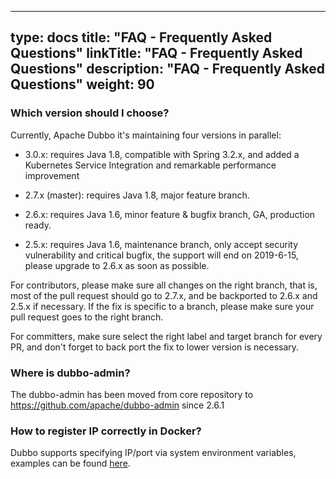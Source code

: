 
---
type: docs
title: "FAQ - Frequently Asked Questions"
linkTitle: "FAQ - Frequently Asked Questions"
description: "FAQ - Frequently Asked Questions"
weight: 90
---
### Which version should I choose?

Currently, Apache Dubbo it's maintaining four versions in parallel:

- 3.0.x: requires Java 1.8, compatible with Spring 3.2.x, and added a Kubernetes Service Integration and remarkable performance improvement

- 2.7.x (master): requires Java 1.8, major feature branch.

- 2.6.x: requires Java 1.6, minor feature & bugfix branch, GA, production ready.

- 2.5.x: requires Java 1.6, maintenance branch, only accept security vulnerability and critical bugfix, the support will end on 2019-6-15, please upgrade to 2.6.x as soon as possible.

For contributors, please make sure all changes on the right branch, that is, most of the pull request should go to 2.7.x, and be backported to 2.6.x and 2.5.x if necessary. If the fix is specific to a branch, please make sure your pull request goes to the right branch.

For committers, make sure select the right label and target branch for every PR, and don't forget to back port the fix to lower version is necessary.

### Where is dubbo-admin?

The dubbo-admin has been moved from core repository to https://github.com/apache/dubbo-admin since 2.6.1


### How to register IP correctly in Docker?

Dubbo supports specifying IP/port via system environment variables, examples can be found [here](https://github.com/apache/dubbo-samples/tree/master/2-advanced/dubbo-samples-docker).



